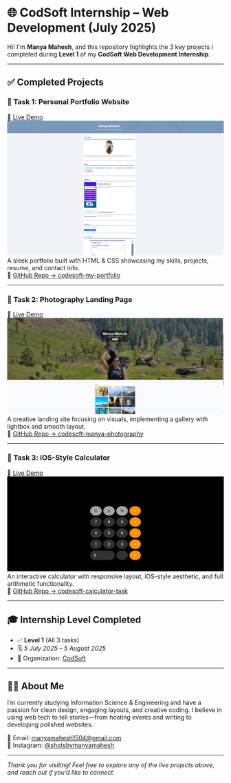 # 🌐 CodSoft Internship – Web Development (July 2025)

Hi! I'm **Manya Mahesh**, and this repository highlights the 3 key projects I completed during **Level 1** of my **CodSoft Web Development Internship**.

---

## ✅ Completed Projects

### 📁 Task 1: Personal Portfolio Website  
📍 [Live Demo](https://manyamahesh.github.io/codesoft-my-portfolio/)  
![Portfolio Screenshot](portfolio.jpg)  
A sleek portfolio built with HTML & CSS showcasing my skills, projects, resume, and contact info.  
🔗 [GitHub Repo → codesoft-my-portfolio](https://github.com/manyamahesh/codesoft-my-portfolio)

---

### 📁 Task 2: Photography Landing Page  
📍 [Live Demo](https://manyamahesh.github.io/codesoft-manya-photography/)  
![Landing Page Screenshot](landing-page.jpg)  
A creative landing site focusing on visuals, implementing a gallery with lightbox and smooth layout.  
🔗 [GitHub Repo → codesoft-manya-photography](https://github.com/manyamahesh/codesoft-manya-photography)

---

### 📁 Task 3: iOS-Style Calculator  
📍 [Live Demo](https://manyamahesh.github.io/codesoft-calculator-task/)  
![Calculator Screenshot](calculator.jpg)  
An interactive calculator with responsive layout, iOS-style aesthetic, and full arithmetic functionality.  
🔗 [GitHub Repo → codesoft-calculator-task](https://github.com/manyamahesh/codesoft-calculator-task)

---

## 🎓 Internship Level Completed

- ✅ **Level 1** (All 3 tasks)
- 🗓️ *5 July 2025 – 5 August 2025*
- 🏢 Organization: [CodSoft](https://www.codsoft.in)

---

## 👩‍💻 About Me

I’m currently studying Information Science & Engineering and have a passion for clean design, engaging layouts, and creative coding. I believe in using web tech to tell stories—from hosting events and writing to developing polished websites.

📧 Email: manyamahesh1504@gmail.com  
📸 Instagram: [@shotsbymanyamahesh](https://instagram.com/shotsbymanyamahesh)

---

_Thank you for visiting! Feel free to explore any of the live projects above, and reach out if you’d like to connect._
